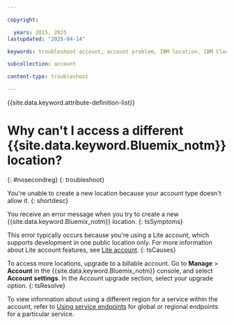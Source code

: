 ```yaml
---

copyright:

  years: 2015, 2025
lastupdated: "2025-04-14"

keywords: troubleshoot account, account problem, IBM location, IBM Cloud location, create location

subcollection: account

content-type: troubleshoot

---
```


{{site.data.keyword.attribute-definition-list}}

# Why can't I access a different {{site.data.keyword.Bluemix_notm}} location?
{: #nosecondreg}
{: troubleshoot}

You're unable to create a new location because your account type doesn't allow it.
{: shortdesc}

You receive an error message when you try to create a new {{site.data.keyword.Bluemix_notm}} location.
{: tsSymptoms}

This error typically occurs because you're using a Lite account, which supports development in one public location only. For more information about Lite account features, see [Lite account](/docs/account?topic=account-accounts#liteaccount).
{: tsCauses}

To access more locations, upgrade to a billable account. Go to **Manage** > **Account** in the {{site.data.keyword.Bluemix_notm}} console, and select **Account settings**. In the Account upgrade section, select your upgrade option.
{: tsResolve}

To view information about using a different region for a service within the account, refer to [Using service endpoints](/docs/account?topic=account-vrf-service-endpoint#use-service-endpoint) for global or regional endpoints for a particular service.
